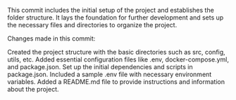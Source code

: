 This commit includes the initial setup of the project and establishes the folder structure. It lays the foundation for further development and sets up the necessary files and directories to organize the project.

Changes made in this commit:

Created the project structure with the basic directories such as src, config, utils, etc.
Added essential configuration files like .env, docker-compose.yml, and package.json.
Set up the initial dependencies and scripts in package.json.
Included a sample .env file with necessary environment variables.
Added a README.md file to provide instructions and information about the project.